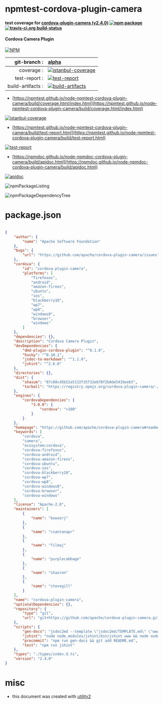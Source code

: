 # npmtest-cordova-plugin-camera

#### test coverage for  [cordova-plugin-camera (v2.4.0)](https://github.com/apache/cordova-plugin-camera#readme)  [![npm package](https://img.shields.io/npm/v/npmtest-cordova-plugin-camera.svg?style=flat-square)](https://www.npmjs.org/package/npmtest-cordova-plugin-camera) [![travis-ci.org build-status](https://api.travis-ci.org/npmtest/node-npmtest-cordova-plugin-camera.svg)](https://travis-ci.org/npmtest/node-npmtest-cordova-plugin-camera)

#### Cordova Camera Plugin

[![NPM](https://nodei.co/npm/cordova-plugin-camera.png?downloads=true&downloadRank=true&stars=true)](https://www.npmjs.com/package/cordova-plugin-camera)

| git-branch : | [alpha](https://github.com/npmtest/node-npmtest-cordova-plugin-camera/tree/alpha)|
|--:|:--|
| coverage : | [![istanbul-coverage](https://npmtest.github.io/node-npmtest-cordova-plugin-camera/build/coverage.badge.svg)](https://npmtest.github.io/node-npmtest-cordova-plugin-camera/build/coverage.html/index.html)|
| test-report : | [![test-report](https://npmtest.github.io/node-npmtest-cordova-plugin-camera/build/test-report.badge.svg)](https://npmtest.github.io/node-npmtest-cordova-plugin-camera/build/test-report.html)|
| build-artifacts : | [![build-artifacts](https://npmtest.github.io/node-npmtest-cordova-plugin-camera/glyphicons_144_folder_open.png)](https://github.com/npmtest/node-npmtest-cordova-plugin-camera/tree/gh-pages/build)|

- [https://npmtest.github.io/node-npmtest-cordova-plugin-camera/build/coverage.html/index.html](https://npmtest.github.io/node-npmtest-cordova-plugin-camera/build/coverage.html/index.html)

[![istanbul-coverage](https://npmtest.github.io/node-npmtest-cordova-plugin-camera/build/screenCapture.buildCi.browser.%252Ftmp%252Fbuild%252Fcoverage.lib.html.png)](https://npmtest.github.io/node-npmtest-cordova-plugin-camera/build/coverage.html/index.html)

- [https://npmtest.github.io/node-npmtest-cordova-plugin-camera/build/test-report.html](https://npmtest.github.io/node-npmtest-cordova-plugin-camera/build/test-report.html)

[![test-report](https://npmtest.github.io/node-npmtest-cordova-plugin-camera/build/screenCapture.buildCi.browser.%252Ftmp%252Fbuild%252Ftest-report.html.png)](https://npmtest.github.io/node-npmtest-cordova-plugin-camera/build/test-report.html)

- [https://npmdoc.github.io/node-npmdoc-cordova-plugin-camera/build/apidoc.html](https://npmdoc.github.io/node-npmdoc-cordova-plugin-camera/build/apidoc.html)

[![apidoc](https://npmdoc.github.io/node-npmdoc-cordova-plugin-camera/build/screenCapture.buildCi.browser.%252Ftmp%252Fbuild%252Fapidoc.html.png)](https://npmdoc.github.io/node-npmdoc-cordova-plugin-camera/build/apidoc.html)

![npmPackageListing](https://npmtest.github.io/node-npmtest-cordova-plugin-camera/build/screenCapture.npmPackageListing.svg)

![npmPackageDependencyTree](https://npmtest.github.io/node-npmtest-cordova-plugin-camera/build/screenCapture.npmPackageDependencyTree.svg)



# package.json

```json

{
    "author": {
        "name": "Apache Software Foundation"
    },
    "bugs": {
        "url": "https://github.com/apache/cordova-plugin-camera/issues"
    },
    "cordova": {
        "id": "cordova-plugin-camera",
        "platforms": [
            "firefoxos",
            "android",
            "amazon-fireos",
            "ubuntu",
            "ios",
            "blackberry10",
            "wp7",
            "wp8",
            "windows8",
            "browser",
            "windows"
        ]
    },
    "dependencies": {},
    "description": "Cordova Camera Plugin",
    "devDependencies": {
        "dmd-plugin-cordova-plugin": "^0.1.0",
        "husky": "^0.10.1",
        "jsdoc-to-markdown": "^1.2.0",
        "jshint": "^2.6.0"
    },
    "directories": {},
    "dist": {
        "shasum": "87c80c45b52a5132f35732e878f2b0de5419eeb5",
        "tarball": "https://registry.npmjs.org/cordova-plugin-camera/-/cordova-plugin-camera-2.4.0.tgz"
    },
    "engines": {
        "cordovaDependencies": {
            "3.0.0": {
                "cordova": ">100"
            }
        }
    },
    "homepage": "https://github.com/apache/cordova-plugin-camera#readme",
    "keywords": [
        "cordova",
        "camera",
        "ecosystem:cordova",
        "cordova-firefoxos",
        "cordova-android",
        "cordova-amazon-fireos",
        "cordova-ubuntu",
        "cordova-ios",
        "cordova-blackberry10",
        "cordova-wp7",
        "cordova-wp8",
        "cordova-windows8",
        "cordova-browser",
        "cordova-windows"
    ],
    "license": "Apache-2.0",
    "maintainers": [
        {
            "name": "bowserj"
        },
        {
            "name": "csantanapr"
        },
        {
            "name": "filmaj"
        },
        {
            "name": "purplecabbage"
        },
        {
            "name": "shazron"
        },
        {
            "name": "stevegill"
        }
    ],
    "name": "cordova-plugin-camera",
    "optionalDependencies": {},
    "repository": {
        "type": "git",
        "url": "git+https://github.com/apache/cordova-plugin-camera.git"
    },
    "scripts": {
        "gen-docs": "jsdoc2md --template \"jsdoc2md/TEMPLATE.md\" \"www/**/*.js\" --plugin \"dmd-plugin-cordova-plugin\" > README.md",
        "jshint": "node node_modules/jshint/bin/jshint www && node node_modules/jshint/bin/jshint src && node node_modules/jshint/bin/jshint tests",
        "precommit": "npm run gen-docs && git add README.md",
        "test": "npm run jshint"
    },
    "types": "./types/index.d.ts",
    "version": "2.4.0"
}
```



# misc
- this document was created with [utility2](https://github.com/kaizhu256/node-utility2)
